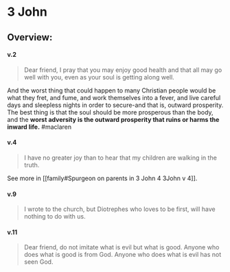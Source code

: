 # 3 John

## Overview:

#### v.2
> Dear friend, I pray that you may enjoy good health and that all may go well with you, even as your soul is getting along well.

And the worst thing that could happen to many Christian people would be what they fret, and fume, and work themselves into a fever, and live careful days and sleepless nights in order to secure-and that is, outward prosperity. The best thing is that the soul should be more prosperous than the body, and the **worst adversity is the outward prosperity that ruins or harms the inward life.**
#maclaren 

#### v.4
>I have no greater joy than to hear that my children are walking in the truth.

See more in [[family#Spurgeon on parents in 3 John 4 3John v 4]].

#### v.9
>I wrote to the church, but Diotrephes who loves to be first, will have nothing to do with us.



#### v.11
>Dear friend, do not imitate what is evil but what is good. Anyone who does what is good is from God. Anyone who does what is evil has not seen God.


